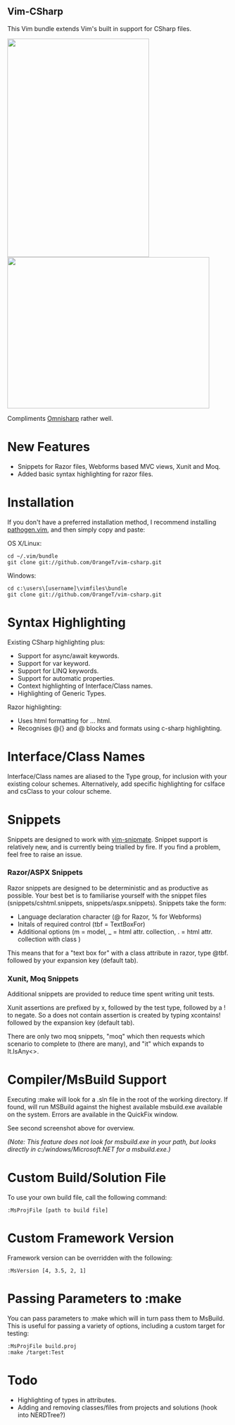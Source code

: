 Vim-CSharp
----------

This Vim bundle extends Vim's built in support for CSharp files.

<a href="https://raw.github.com/OrangeT/vim-csharp/master/screenshot.png">
<img src="https://raw.github.com/OrangeT/vim-csharp/master/screenshot.png" width="322" height="495" />
</a><a href="https://raw.github.com/OrangeT/vim-csharp/master/screenshot2.png">
<img src="https://raw.github.com/OrangeT/vim-csharp/master/screenshot2.png" width="459" height="343" />
</a>

Compliments [Omnisharp](https://github.com/nosami/Omnisharp) rather well.

New Features
============

* Snippets for Razor files, Webforms based MVC views, Xunit and Moq.
* Added basic syntax highlighting for razor files.

Installation
============

If you don't have a preferred installation method, I recommend installing [pathogen.vim](https://github.com/tpope/vim-pathogen), and then simply copy and paste:

OS X/Linux:
```
cd ~/.vim/bundle
git clone git://github.com/OrangeT/vim-csharp.git
```

Windows:
```
cd c:\users\[username]\vimfiles\bundle
git clone git://github.com/OrangeT/vim-csharp.git
```


Syntax Highlighting
===================

Existing CSharp highlighting plus:

* Support for async/await keywords.
* Support for var keyword.
* Support for LINQ keywords.
* Support for automatic properties.
* Context highlighting of Interface/Class names.
* Highlighting of Generic Types.

Razor highlighting:

* Uses html formatting for ... html.
* Recognises @{} and @ blocks and formats using c-sharp highlighting.

Interface/Class Names
=====================

Interface/Class names are aliased to the Type group, for inclusion with your existing colour schemes.  Alternatively, add specific highlighting for csIface and csClass to your colour scheme.

Snippets
========

Snippets are designed to work with [vim-snipmate](https://github.com/garbas/vim-snipmate).  Snippet support is relatively new, and is currently being trialled by fire.  If you find a problem, feel free to raise an issue.

### Razor/ASPX Snippets

Razor snippets are designed to be deterministic and as productive as possible.  Your best bet is to familiarise yourself with the snippet files (snippets/cshtml.snippets, snippets/aspx.snippets).  Snippets take the form:

* Language declaration character (@ for Razor, % for Webforms)
* Initals of required control (tbf = TextBoxFor)
* Additional options (m = model, _ = html attr. collection, . = html attr. collection with class )

This means that for a "text box for" with a class attribute in razor, type @tbf. followed by your expansion key (default tab).

### Xunit, Moq Snippets

Additional snippets are provided to reduce time spent writing unit tests.

Xunit assertions are prefixed by x, followed by the test type, followed by a ! to negate.  So a does not contain assertion is created by typing xcontains! followed by the expansion key (default tab).

There are only two moq snippets, "moq" which then requests which scenario to complete to (there are many), and "it" which expands to It.IsAny<>.

Compiler/MsBuild Support
========================

Executing :make will look for a .sln file in the root of the working directory.  If found, will run MSBuild against the highest available msbuild.exe available on the system.  Errors are available in the QuickFix window.

See second screenshot above for overview.

_(Note: This feature does not look for msbuild.exe in your path, but looks directly in c:/windows/Microsoft.NET for a msbuild.exe.)_

Custom Build/Solution File 
==========================

To use your own build file, call the following command:

```
:MsProjFile [path to build file]
```

Custom Framework Version
========================

Framework version can be overridden with the following:
```
:MsVersion [4, 3.5, 2, 1]
```

Passing Parameters to :make
===========================

You can pass parameters to :make which will in turn pass them to MsBuild.  This is useful for passing a variety of options, including a custom target for testing:

```
:MsProjFile build.proj
:make /target:Test
```

Todo
====

* Highlighting of types in attributes.
* Adding and removing classes/files from projects and solutions (hook into NERDTree?)
